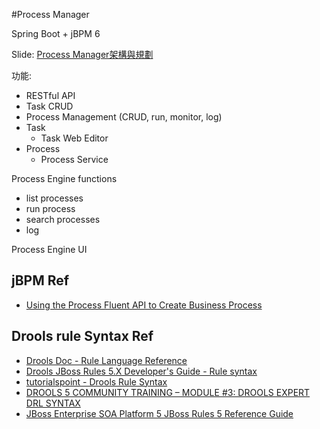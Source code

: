 #Process Manager

Spring Boot + jBPM 6

Slide: [Process Manager架構與規劃](https://goo.gl/FmKa7p)

功能:
- RESTful API
- Task CRUD
- Process Management (CRUD, run, monitor, log)
- Task
  - Task Web Editor
- Process
  - Process Service


Process Engine functions
- list processes
- run process
- search processes
- log

Process Engine UI

## jBPM Ref
- [Using the Process Fluent API to Create Business Process](https://access.redhat.com/documentation/en-US/Red_Hat_JBoss_BPM_Suite/6.2/html/Development_Guide/sect-Process_Fluent_API.html)

## Drools rule Syntax Ref
- [Drools Doc - Rule Language Reference](https://docs.jboss.org/drools/release/6.3.0.Final/drools-docs/html/ch08.html)
- [Drools JBoss Rules 5.X Developer's Guide - Rule syntax](http://techbus.safaribooksonline.com/book/programming/java/9781782161264/2dot-writing-basic-rules/ch02s02_html?uicode=infoind)
- [tutorialspoint - Drools Rule Syntax](http://www.tutorialspoint.com/drools/drools_rule_syntax.htm)
- [DROOLS 5 COMMUNITY TRAINING – MODULE #3: DROOLS EXPERT DRL SYNTAX](http://salaboy.com/2011/09/05/drools-5-community-training-%E2%80%93-module-3-drools-expert-drl-syntax/)
- [JBoss Enterprise SOA Platform 5 JBoss Rules 5 Reference Guide](https://access.redhat.com/documentation/en-US/JBoss_Enterprise_SOA_Platform/5/html/JBoss_Rules_5_Reference_Guide/index.html)